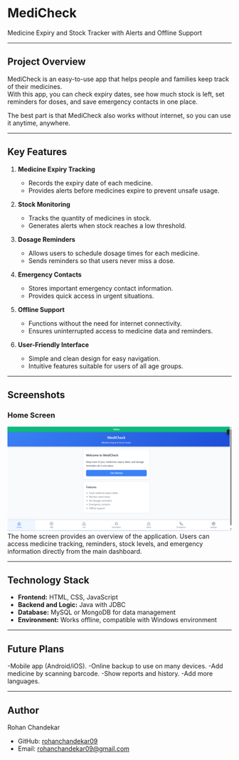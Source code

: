 # MediCheck  
Medicine Expiry and Stock Tracker with Alerts and Offline Support  

---

## Project Overview  
MediCheck is an easy-to-use app that helps people and families keep track of their medicines.  
With this app, you can check expiry dates, see how much stock is left, set reminders for doses, and save emergency contacts in one place.  

The best part is that MediCheck also works without internet, so you can use it anytime, anywhere.  

---

## Key Features  
1. **Medicine Expiry Tracking**  
   - Records the expiry date of each medicine.  
   - Provides alerts before medicines expire to prevent unsafe usage.  

2. **Stock Monitoring**  
   - Tracks the quantity of medicines in stock.  
   - Generates alerts when stock reaches a low threshold.  

3. **Dosage Reminders**  
   - Allows users to schedule dosage times for each medicine.  
   - Sends reminders so that users never miss a dose.  

4. **Emergency Contacts**  
   - Stores important emergency contact information.  
   - Provides quick access in urgent situations.  

5. **Offline Support**  
   - Functions without the need for internet connectivity.  
   - Ensures uninterrupted access to medicine data and reminders.  

6. **User-Friendly Interface**  
   - Simple and clean design for easy navigation.  
   - Intuitive features suitable for users of all age groups.  

---

## Screenshots  
### Home Screen  
![App Screenshot](Screenshot.png)
The home screen provides an overview of the application. Users can access medicine tracking, reminders, stock levels, and emergency information directly from the main dashboard.  

---

## Technology Stack  
- **Frontend:** HTML, CSS, JavaScript  
- **Backend and Logic:** Java with JDBC  
- **Database:** MySQL or MongoDB for data management  
- **Environment:** Works offline, compatible with Windows environment  

---

## Future Plans ##

-Mobile app (Android/iOS).
-Online backup to use on many devices.
-Add medicine by scanning barcode.
-Show reports and history.
-Add more languages.

---

## Author ##

Rohan Chandekar
- GitHub: [rohanchandekar09](https://github.com/rohanchandekar09)  
- Email: [rohanchandekar09@gmail.com](mailto:rohanchandekar09@gmail.com)  

